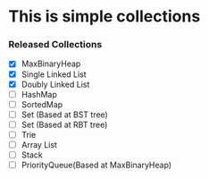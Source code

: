 # This is simple collections 

### Released Collections

- [x] MaxBinaryHeap
- [x] Single Linked List
- [x] Doubly Linked List
- [ ] HashMap
- [ ] SortedMap
- [ ] Set (Based at BST tree)
- [ ] Set (Based at RBT tree)
- [ ] Trie
- [ ] Array List
- [ ] Stack
- [ ] PriorityQueue(Based at MaxBinaryHeap)